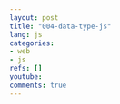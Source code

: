 ```yaml
---
layout: post
title: "004-data-type-js"
lang: js
categories:
- web
- js
refs: []
youtube: 
comments: true
---
```


